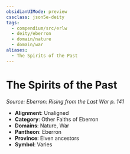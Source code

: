 ```yaml
---
obsidianUIMode: preview
cssclass: json5e-deity
tags:
  - compendium/src/erlw
  - deity/eberron
  - domain/nature
  - domain/war
aliases:
  - The Spirits of the Past
---
```

# The Spirits of the Past
*Source: Eberron: Rising from the Last War p. 141* 

- **Alignment**: Unaligned
- **Category**: Other Faiths of Eberron
- **Domains**: Nature, War
- **Pantheon**: Eberron
- **Province**: Elven ancestors
- **Symbol**: Varies